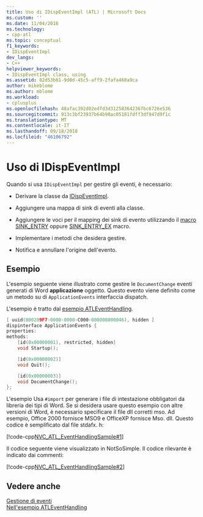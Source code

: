 ```yaml
---
title: Uso di IDispEventImpl (ATL) | Microsoft Docs
ms.custom: ''
ms.date: 11/04/2016
ms.technology:
- cpp-atl
ms.topic: conceptual
f1_keywords:
- IDispEventImpl
dev_langs:
- C++
helpviewer_keywords:
- IDispEventImpl class, using
ms.assetid: 82d53b61-9d0d-45c5-aff9-2fafa468a9ca
author: mikeblome
ms.author: mblome
ms.workload:
- cplusplus
ms.openlocfilehash: 48afac392d02edfd3d312583642367bc6726e536
ms.sourcegitcommit: 913c3bf23937b64b90ac05181fdff3df947d9f1c
ms.translationtype: MT
ms.contentlocale: it-IT
ms.lasthandoff: 09/18/2018
ms.locfileid: "46106792"
---
```

# <a name="using-idispeventimpl"></a>Uso di IDispEventImpl

Quando si usa `IDispEventImpl` per gestire gli eventi, è necessario:

- Derivare la classe da [IDispEventImpl](../atl/reference/idispeventimpl-class.md).

- Aggiungere una mappa di sink di eventi alla classe.

- Aggiungere le voci per il mapping dei sink di evento utilizzando il [macro SINK_ENTRY](reference/composite-control-macros.md#sink_entry) oppure [SINK_ENTRY_EX](reference/composite-control-macros.md#sink_entry_ex) macro.

- Implementare i metodi che desidera gestire.

- Notifica e annullare l'origine dell'evento.

## <a name="example"></a>Esempio

L'esempio seguente viene illustrato come gestire le `DocumentChange` eventi generati di Word **applicazione** oggetto. Questo evento viene definito come un metodo su di `ApplicationEvents` interfaccia dispatch.

L'esempio è tratto dal [esempio ATLEventHandling](../visual-cpp-samples.md).  

```cpp
[ uuid(000209F7-0000-0000-C000-000000000046), hidden ]
dispinterface ApplicationEvents {
properties:
methods:
    [id(0x00000001), restricted, hidden]
    void Startup();

    [id(0x00000002)]
    void Quit();

    [id(0x00000003)]
    void DocumentChange();
};
```

L'esempio Usa `#import` per generare i file di intestazione obbligatori da libreria dei tipi di Word. Se si desidera usare questo esempio con altre versioni di Word, è necessario specificare il file dll corretti mso. Ad esempio, Office 2000 fornisce MSO9 e OfficeXP fornisce Mso. dll. Questo codice è semplificato dal file stdafx. h:

[!code-cpp[NVC_ATL_EventHandlingSample#1](../atl/codesnippet/cpp/using-idispeventimpl_1.h)]

Il codice seguente viene visualizzato in NotSoSimple. Il codice rilevante è indicato dai commenti:

[!code-cpp[NVC_ATL_EventHandlingSample#2](../atl/codesnippet/cpp/using-idispeventimpl_2.h)]

## <a name="see-also"></a>Vedere anche

[Gestione di eventi](../atl/event-handling-and-atl.md)<br/>
[Nell'esempio ATLEventHandling](../visual-cpp-samples.md)

